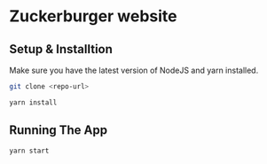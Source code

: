 # Zuckerburger website

## Setup & Installtion

Make sure you have the latest version of NodeJS and yarn installed.

```bash
git clone <repo-url>
```

```bash
yarn install
```

## Running The App

```bash
yarn start
```

